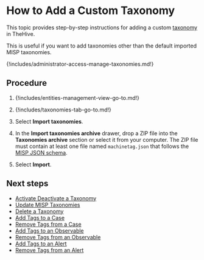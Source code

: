 # How to Add a Custom Taxonomy

This topic provides step-by-step instructions for adding a custom [taxonomy](about-taxonomies.md) in TheHive.

This is useful if you want to add taxonomies other than the default imported MISP taxonomies.

{!includes/administrator-access-manage-taxonomies.md!}

## Procedure

1. {!includes/entities-management-view-go-to.md!}

2. {!includes/taxonomies-tab-go-to.md!}

3. Select **Import taxonomies**.

4. In the **Import taxonomies archive** drawer, drop a ZIP file into the **Taxonomies archive** section or select it from your computer. The ZIP file must contain at least one file named `machinetag.json` that follows the [MISP JSON schema](https://github.com/MISP/misp-taxonomies).

5. Select **Import**.

## Next steps

* [Activate Deactivate a Taxonomy](activate-deactivate-a-taxonomy.md)
* [Update MISP Taxonomies](update-misp-taxonomies.md)
* [Delete a Taxonomy](delete-a-taxonomy.md)
* [Add Tags to a Case](../../../analyst-corner/cases/tags/add-tags-to-a-case.md)
* [Remove Tags from a Case](../../../analyst-corner/cases/tags/remove-tags-from-a-case.md)
* [Add Tags to an Observable](../../../analyst-corner/cases/tags/add-tags-to-an-observable.md)
* [Remove Tags from an Observable](../../../analyst-corner/cases/tags/remove-tags-from-an-observable.md)
* [Add Tags to an Alert](../../../analyst-corner/alerts/add-tags-to-an-alert.md.md)
* [Remove Tags from an Alert](../../../analyst-corner/alerts/remove-tags-from-an-alert.md.md.md)
